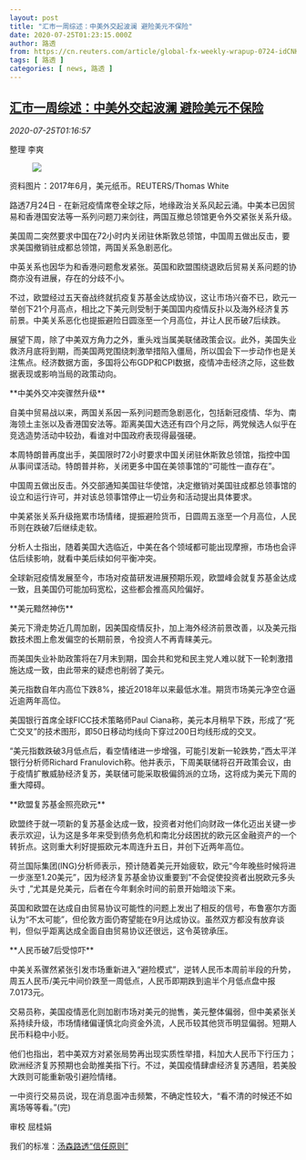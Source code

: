 ```yaml
---
layout: post
title: "汇市一周综述：中美外交起波澜 避险美元不保险"
date: 2020-07-25T01:23:15.000Z
author: 路透
from: https://cn.reuters.com/article/global-fx-weekly-wrapup-0724-idCNKCS24Q01G
tags: [ 路透 ]
categories: [ news, 路透 ]
---
```

<!--1595640195000-->
[汇市一周综述：中美外交起波澜 避险美元不保险](https://cn.reuters.com/article/global-fx-weekly-wrapup-0724-idCNKCS24Q01G)
------

<div>
<div><i>2020-07-25T01:16:57</i></div><div class="StandardArticleBody_body"><p>整理 李爽 </p><div class="PrimaryAsset_container"><div class="Image_container" tabindex="-1"><figure class="Image_zoom" style="padding-bottom:"><div class="LazyImage_container LazyImage_dark" style="background-image:none"><img src="//s3.reutersmedia.net/resources/r/?m=02&amp;d=20200725&amp;t=2&amp;i=1527063926&amp;r=LYNXNPEG6O016&amp;w=600" aria-label="资料图片：2017年6月，美元纸币。REUTERS/Thomas White"/><div class="LazyImage_image LazyImage_fallback" style="background-image:url(//s3.reutersmedia.net/resources/r/?m=02&amp;d=20200725&amp;t=2&amp;i=1527063926&amp;r=LYNXNPEG6O016&amp;w=600);background-position:center center;background-color:inherit"></div></div><div class="Image_expand-button" aria-label="Expand Image Slideshow" role="button" tabindex="0"></div></figure><figcaption><div class="Image_caption"><span>资料图片：2017年6月，美元纸币。REUTERS/Thomas White</span></div></figcaption></div></div><p>路透7月24日 - 在新冠疫情席卷全球之际，地缘政治关系风起云涌。中美本已因贸易和香港国安法等一系列问题刀来剑往，两国互撤总领馆更令外交紧张关系升级。 </p><p>美国周二突然要求中国在72小时内关闭驻休斯敦总领馆，中国周五做出反击，要求美国撤销驻成都总领馆，两国关系急剧恶化。 </p><p>中英关系也因华为和香港问题愈发紧张。英国和欧盟围绕退欧后贸易关系问题的协商亦没有进展，存在的分歧不小。 </p><p>不过，欧盟经过五天奋战终就抗疫复苏基金达成协议，这让市场兴奋不已，欧元一举创下21个月高点，相比之下美元则受制于美国国内疫情反扑以及海外经济复苏前景。中美关系恶化也提振避险日圆涨至一个月高位，并让人民币破7后续跌。 </p><p>展望下周，除了中美双方角力之外，重头戏当属美联储政策会议。此外，美国失业救济月底将到期，而美国两党围绕刺激举措陷入僵局，所以国会下一步动作也是关注焦点。经济数据方面，多国将公布GDP和CPI数据，疫情冲击经济之际，这些数据表现或影响当局的政策动向。 </p><p>**中美外交冲突骤然升级** </p><p>自美中贸易战以来，两国关系因一系列问题而急剧恶化，包括新冠疫情、华为、南海领土主张以及香港国安法等。距离美国大选还有四个月之际，两党候选人似乎在竞选造势活动中较劲，看谁对中国政府表现得最强硬。     </p><p>本周特朗普再度出手，美国限时72小时要求中国关闭驻休斯敦总领馆，指控中国从事间谍活动。特朗普并称，关闭更多中国在美领事馆的“可能性一直存在”。 </p><p>中国周五做出反击。外交部通知美国驻华使馆，决定撤销对美国驻成都总领事馆的设立和运行许可，并对该总领事馆停止一切业务和活动提出具体要求。   </p><p>中美紧张关系升级拖累市场情绪，提振避险货币，日圆周五涨至一个月高位，人民币则在跌破7后继续走软。 </p><p>分析人士指出，随着美国大选临近，中美在各个领域都可能出现摩擦，市场也会评估后续影响，就看中美后续如何平衡冲突。 </p><p>全球新冠疫情发展至今，市场对疫苗研发进展预期乐观，欧盟峰会就复苏基金达成一致，且美国仍可能加码宽松，这些都会推高风险偏好。 </p><p>**美元黯然神伤** </p><p>美元下滑走势近几周加剧，因美国疫情反扑，加上海外经济前景改善，以及美元指数技术图上愈发偏空的长期前景，令投资人不再青睐美元。   </p><p>而美国失业补助政策将在7月末到期，国会共和党和民主党人难以就下一轮刺激措施达成一致，由此带来的疑虑也削弱了美元。 </p><p>美元指数自年内高位下跌8%，接近2018年以来最低水准。期货市场美元净空仓逼近逾两年高位。 </p><p>美国银行首席全球FICC技术策略师Paul Ciana称，美元本月稍早下跌，形成了“死亡交叉”的技术图形，即50日移动均线向下穿过200日均线形成的交叉。 </p><p>“美元指数跌破3月低点后，看空情绪进一步增强，可能引发新一轮跌势，”西太平洋银行分析师Richard Franulovich称。他并表示，下周美联储将召开政策会议，由于疫情扩散威胁经济复苏，美联储可能采取极偏鸽派的立场，这将成为美元下周的重大障碍。 </p><p>**欧盟复苏基金照亮欧元** </p><p>欧盟终于就一项新的复苏基金达成一致，投资者对他们向财政一体化迈出关键一步表示欢迎，认为这是多年来受到债务危机和南北分歧困扰的欧元区金融资产的一个转折点。这则重大利好提振欧元本周连升五日，并创下近两年高位。 </p><p>荷兰国际集团(ING)分析师表示，预计随着美元开始疲软，欧元“今年晚些时候将进一步涨至1.20美元”，因为经济复苏基金协议重要到”不会促使投资者出脱欧元多头头寸 ,”尤其是兑美元，后者在今年剩余时间的前景开始暗淡下来。 </p><p>英国和欧盟在达成自由贸易协议可能性的问题上发出了相反的信号，布鲁塞尔方面认为“不太可能”，但伦敦方面仍寄望能在9月达成协议。虽然双方都没有放弃谈判，但似乎距离达成全面自由贸易协议还很远，这令英镑承压。 </p><p>**人民币破7后受惊吓** </p><p>中美关系骤然紧张引发市场重新进入“避险模式”，逆转人民币本周前半段的升势，周五人民币/美元中间价跌至一周低点，人民币即期跌到逾半个月低点盘中报7.0173元。 </p><p>交易员称，美国疫情恶化则加剧市场对美元的抛售，美元整体偏弱，但中美紧张关系持续升级，市场情绪偏谨慎北向资金外流，人民币较其他货币明显偏弱。短期人民币料稳中小贬。 </p><p>他们也指出，若中美双方对紧张局势再出现实质性举措，料加大人民币下行压力；欧洲经济复苏预期也会助推美指下行。不过，美国疫情肆虐经济复苏遇阻，若美股大跌则可能重新吸引避险情绪。 </p><p>一中资行交易员说，现在消息面冲击频繁，不确定性较大，“看不清的时候还不如离场等等看。”(完)  </p><div class="Attribution_container"><div class="Attribution_attribution"><p class="Attribution_content">审校 屈桂娟 </p></div></div><div class="StandardArticleBody_trustBadgeContainer"><span class="StandardArticleBody_trustBadgeTitle">我们的标准：</span><span class="trustBadgeUrl"><a href="https://www.thomsonreuters.cn/content/dam/openweb/documents/pdf/china/brochures/about-us-1.pdf">汤森路透“信任原则”</a></span></div></div>
</div>
